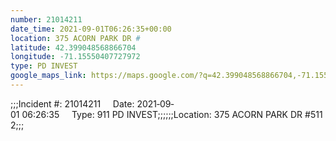 ```yaml
---
number: 21014211
date_time: 2021-09-01T06:26:35+00:00
location: 375 ACORN PARK DR #
latitude: 42.399048568866704
longitude: -71.15550407727972
type: PD INVEST
google_maps_link: https://maps.google.com/?q=42.399048568866704,-71.15550407727972
---
```


;;;Incident #: 21014211     Date: 2021‐09‐01 06:26:35     Type: 911 PD INVEST;;;;;;Location: 375 ACORN PARK DR #5112;;;
